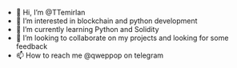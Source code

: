 - 👋 Hi, I’m @TTemirlan
- 👀 I’m interested in blockchain and python development
- 🌱 I’m currently learning Python and Solidity
- 💞️ I’m looking to collaborate on my projects and looking for some feedback
- 📫 How to reach me @qweppop on telegram
